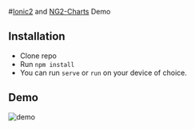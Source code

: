 #[Ionic2](https://github.com/driftyco/ionic/tree/2.0) and [NG2-Charts](https://github.com/valor-software/ng2-charts) Demo 

## Installation
- Clone repo
- Run `npm install`
- You can run `serve` or `run` on your device of choice.

## Demo
![demo](https://github.com/ihadeed/ionic2-ng2charts/blob/master/ezgif-3553611927.1.gif?raw=true)
